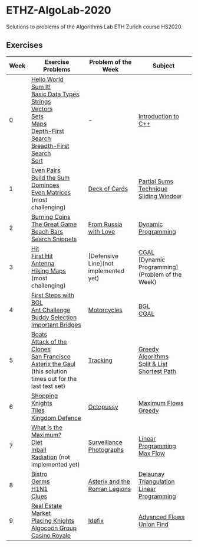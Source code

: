 # ETHZ-AlgoLab-2020
Solutions to problems of the Algorithms Lab ETH Zurich course HS2020.

## Exercises

|Week|Exercise Problems|Problem of the Week|Subject|
|----|-----------------|-------------------|-------|
|0|[Hello World](0.%20C++%20Intro/1.%20Hello%20World)<br/>[Sum It!](0.%20C++%20Intro/2.%20Sum%20It!)<br/>[Basic Data Types](0.%20C++%20Intro/3.%20Basic%20Data%20Types)<br/>[Strings](0.%20C++%20Intro/4.%20Strings)<br/>[Vectors](0.%20C++%20Intro/5.%20Vectors)<br/>[Sets](0.%20C++%20Intro/6.%20Sets)<br/>[Maps](0.%20C++%20Intro/7.%20Maps)<br/>[Depth-First Search](0.%20C++%20Intro/8.%20Depth-First%20Search)<br/>[Breadth-First Search](0.%20C++%20Intro/9.%20Breadth-First%20Search)<br/>[Sort](0.%20C++%20Intro/10.%20Sort)<br/>|-|[Introduction to C++](0.%20C++%20Intro)|
|1|[Even Pairs](1.%20Partial%20Sums%20Technique/1.%20Even%20Pairs)<br/>[Build the Sum](1.%20Partial%20Sums%20Technique/2.%20Build%20the%20Sum)<br/>[Dominoes](1.%20Partial%20Sums%20Technique/3.%20Dominoes)<br/>[Even Matrices](1.%20Partial%20Sums%20Technique/4.%20Even%20Matrices) (most challenging)|[Deck of Cards](Weekly%20Problems/1.%20Deck%20of%20Cards)|[Partial Sums Technique](1.%20Partial%20Sums%20Technique)<br/>[Sliding Window](Weekly%20Problems/1.%20Deck%20of%20Cards)|
|2|[Burning Coins](2.%20Dynamic%20Programming/1.%20Burning%20Coins)<br/>[The Great Game](2.%20Dynamic%20Programming/2.%20The%20Great%20Game)<br/>[Beach Bars](2.%20Dynamic%20Programming/3.%20Beach%20Bars)<br/>[Search Snippets](2.%20Dynamic%20Programming/4.%20Search%20Snippets)|[From Russia with Love](Weekly%20Problems/2.%20From%20Russia%20with%20Love)|[Dynamic Programming](2.%20Dynamic%20Programming)|
|3|[Hit](3.%20CGAL%20Intro/1.%20Hit)<br/>[First Hit](3.%20CGAL%20Intro/2.%20First%20Hit)<br/>[Antenna](3.%20CGAL%20Intro/3.%20Antenna)<br/>[Hiking Maps](3.%20CGAL%20Intro/4.%20Hiking%20Maps) (most challenging)|[Defensive Line](not implemented yet)|[CGAL](3.%20CGAL%20Intro)<br/>[Dynamic Programming](Problem of the Week)|
|4|[First Steps with BGL](4.%20BGL%20Intro/1.%20First%20Steps%20with%20BGL)<br/>[Ant Challenge](4.%20BGL%20Intro/2.%20Ant%20Challenge)<br/>[Buddy Selection](4.%20BGL%20Intro/3.%20Buddy%20Selection)<br/>[Important Bridges](4.%20BGL%20Intro/4.%20Important%20Bridges)|[Motorcycles](Weekly%20Problems/4.%20Motorcycles)|[BGL](4.%20BGL%20Intro)<br/>[CGAL](Weekly%20Problems/4.%20Motorcycles)|
|5|[Boats](5.%20Greedy/1.%20Boats)<br/>[Attack of the Clones](5.%20Greedy/2.%20Attack%20of%20the%20Clones)<br/>[San Francisco](5.%20Greedy/3.%20San%20Francisco)<br/>[Asterix the Gaul](5.%20Greedy/4.%20Asterix%20the%20Gaul) (this solution times out for the last test set)|[Tracking](Weekly%20Problems/5.%20Tracking)|[Greedy Algorithms](5.%20Greedy)<br/>[Split & List](5.%20Greedy/4.%20Asterix%20the%20Gaul)<br/>[Shortest Path](Weekly%20Problems/5.%20Tracking)|
|6|[Shopping](6.%20BGL%20Flows/1.%20Shopping)<br/>[Knights](6.%20BGL%20Flows/2.%20Knights)<br/>[Tiles](6.%20BGL%20Flows/3.%20Tiles)<br/>[Kingdom Defence](6.%20BGL%20Flows/4.%20Kingdom%20Defence)|[Octopussy](Weekly%20Problems/6.%20Octopussy)|[Maximum Flows](6.%20BGL%20Flows)<br/>[Greedy](Weekly%20Problems/6.%20Octopussy)|
|7|[What is the Maximum?](7.%20CGAL%20Linear%20Programming/1.%20What%20is%20the%20Maximum%3F)<br/>[Diet](7.%20CGAL%20Linear%20Programming/2.%20Diet)<br/>[Inball](7.%20CGAL%20Linear%20Programming/3.%20Inball)<br/>[Radiation](7.%20CGAL%20Linear%20Programming/4.%20Radiation) (not implemented yet)|[Surveillance Photographs](Weekly%20Problems/7.%20Surveillance%20Photographs)|[Linear Programming](7.%20CGAL%20Linear%20Programming)<br/>[Max Flow](Weekly%20Problems/7.%20Surveillance%20Photographs)|
|8|[Bistro](8.%20CGAL%20Proximity%20Structures/1.%20Bistro)<br/>[Germs](8.%20CGAL%20Proximity%20Structures/2.%20Germs)<br/>[H1N1](8.%20CGAL%20Proximity%20Structures/3.%20H1N1)<br/>[Clues](8.%20CGAL%20Proximity%20Structures/4.%20Clues)|[Asterix and the Roman Legions](Weekly%20Problems/8.%20Asterix%20and%20the%20Roman%20Legions)|[Delaunay Triangulation](8.%20CGAL%20Proximity%20Structures)<br/>[Linear Programming](Weekly%20Problems/8.%20Asterix%20and%20the%20Roman%20Legions)|
|9|[Real Estate Market](9.%20BGL%20Advanced%20Flows/1.%20Real%20Estate%20Market)<br/>[Placing Knights](9.%20BGL%20Advanced%20Flows/2.%20Placing%20Knights)<br/>[Algocoön Group](9.%20BGL%20Advanced%20Flows/3.%20Algocoön%20Group)<br/>[Casino Royale](9.%20BGL%20Advanced%20Flows/4.%20Casino%20Royale)|[Idefix](Weekly%20Problems/9.%20Idefix)|[Advanced Flows](9.%20BGL%20Advanced%20Flows)<br/>[Union Find](Weekly%20Problems/9.%20Idefix)|
